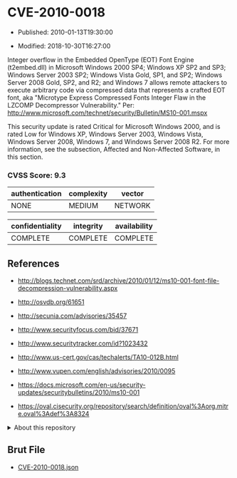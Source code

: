 # CVE-2010-0018

- Published: 2010-01-13T19:30:00

- Modified: 2018-10-30T16:27:00

Integer overflow in the Embedded OpenType (EOT) Font Engine (t2embed.dll) in Microsoft Windows 2000 SP4; Windows XP SP2 and SP3; Windows Server 2003 SP2; Windows Vista Gold, SP1, and SP2; Windows Server 2008 Gold, SP2, and R2; and Windows 7 allows remote attackers to execute arbitrary code via compressed data that represents a crafted EOT font, aka "Microtype Express Compressed Fonts Integer Flaw in the LZCOMP Decompressor Vulnerability." Per: http://www.microsoft.com/technet/security/Bulletin/MS10-001.mspx


This security update is rated Critical for Microsoft Windows 2000, and is rated Low for Windows XP, Windows Server 2003, Windows Vista, Windows Server 2008, Windows 7, and Windows Server 2008 R2. For more information, see the subsection, Affected and Non-Affected Software, in this section.

### CVSS Score: **9.3**

| authentication | complexity | vector |
| --- | --- | --- |
| NONE | MEDIUM | NETWORK |

| confidentiality | integrity | availability |
| --- | --- | --- |
| COMPLETE | COMPLETE | COMPLETE |

## References

* http://blogs.technet.com/srd/archive/2010/01/12/ms10-001-font-file-decompression-vulnerability.aspx

* http://osvdb.org/61651

* http://secunia.com/advisories/35457

* http://www.securityfocus.com/bid/37671

* http://www.securitytracker.com/id?1023432

* http://www.us-cert.gov/cas/techalerts/TA10-012B.html

* http://www.vupen.com/english/advisories/2010/0095

* https://docs.microsoft.com/en-us/security-updates/securitybulletins/2010/ms10-001

* https://oval.cisecurity.org/repository/search/definition/oval%3Aorg.mitre.oval%3Adef%3A8324

<details>
<summary>About this repository</summary> 

  This repository is part of the project [Live Hack CVE](https://github.com/Live-Hack-CVE). Main website can be found [www.live-hack.org](https://www.live-hack.org) 
  
  Made by [Sn0wAlice](https://github.com/Sn0wAlice) for the people that care about security and need to have a feed of the latest CVEs. Hope you enjoy it, don't forget to star the repo and follow me on [Twitter](https://twitter.com/Sn0wAlice) and [Github](https://github.com/Sn0wAlice). And that is my [personnal website](https://www.alice-snow.me/)

  - [Home Page](https://github.com/Live-Hack-CVE)
  - [Framework](https://github.com/Live-Hack-CVE/cve-framework)
  - [CVE database](https://github.com/Live-Hack-CVE/full_database)
  - [Changelog](https://github.com/Live-Hack-CVE/Changelog)
</details>

## Brut File

* [CVE-2010-0018.json](https://raw.githubusercontent.com/Live-Hack-CVE/full_database/main/cves/2010/CVE-2010-0018.json)

